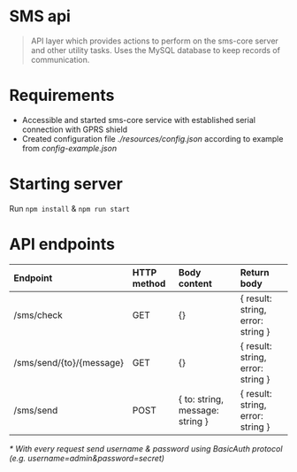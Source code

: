 # SMS api
> API layer which provides actions to perform on the sms-core server and other utility tasks. Uses the MySQL database to keep records of communication.

# Requirements
- Accessible and started sms-core service with established serial connection with GPRS shield
- Created configuration file _./resources/config.json_ according to example from _config-example.json_

# Starting server
Run `npm install` & `npm run start`

# API endpoints

| Endpoint                 | HTTP method | Body content                    | Return body                       |
|:-------------------------|:------------|:--------------------------------|:----------------------------------|
| /sms/check               | GET         | {}                              | { result: string, error: string } |
| /sms/send/{to}/{message} | GET         | {}                              | { result: string, error: string } |
| /sms/send                | POST        | { to: string, message: string } | { result: string, error: string } |

_* With every request send username & password using BasicAuth protocol (e.g. username=admin&password=secret)_
